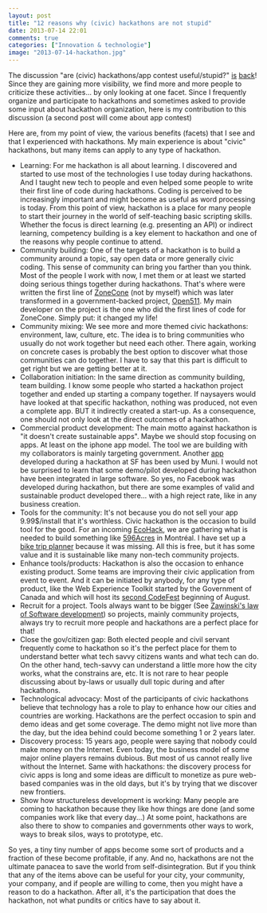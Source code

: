 ```yaml
---
layout: post
title: "12 reasons why (civic) hackathons are not stupid"
date: 2013-07-14 22:01
comments: true
categories: ["Innovation & technologie"] 
image: "2013-07-14-hackathon.jpg"
---
```


The discussion "are (civic) hackathons/app contest useful/stupid?" [is](http://www.theatlanticcities.com/technology/2013/07/are-hackathons-stupid/6111/) [back](http://schrier.wordpress.com/)! Since they are gaining more visibility, we find more and more people to criticize these activities... by only looking at one facet. Since I frequently organize and participate to hackathons and sometimes asked to provide some input about hackathon organization, here is my contribution to this discussion (a second post will come about app contest)

Here are, from my point of view, the various benefits (facets) that I see and that I experienced with hackathons. My main experience is about "civic" hackathons, but many items can apply to any type of hackathon.

- Learning: For me hackathon is all about learning. I discovered and started to use most of the technologies I use today during hackathons. And I taught  new tech to people and even helped some people to write their first line of code during hackathons. Coding is perceived to be increasingly important and might become as useful as word processing is today. From this point of view, hackathon is a place for many people to start their journey in the world of self-teaching basic scripting skills. Whether the focus is direct learning (e.g. presenting an API) or indirect learning, competency building is a key element to hackathon and one of the reasons why people continue to attend.
- Community building: One of the targets of a hackathon is to build a community around a topic, say open data or more generally  civic coding. This sense of community can bring you farther than you think. Most of the people I work with now, I met them or at least we started doing serious things together during hackathons. That's where were written the first line of [ZoneCone](http://zonecone.ca/) (not by myself) which was later transformed in a government-backed project, [Open511](http://open511.org/). My main developer on the project is the one who did the first lines of code for ZoneCone. Simply put: it changed my life!
- Community mixing: We see more and more themed civic hackathons: environment, law, culture, etc. The idea is to bring communities who usually do not work together but need each other. There again, working on concrete cases is probably the best option to discover what those communities can do together. I have to say that this part is difficult to get right but we are getting better at it.
- Collaboration initiation: In the same direction as community building, team building. I know some people who started a hackathon project together and ended up starting a company together. If naysayers would have looked at that specific hackathon, nothing was produced, not even a complete app. BUT it indirectly created a start-up. As a consequence, one should not only look at the direct outcomes of a hackathon.
- Commercial product development: The main motto against hackathon is "it doesn't create sustainable apps". Maybe we should stop focusing on apps. At least on the iphone app model. The tool we are building with my collaborators is mainly targeting government. Another [app](http://www.sfgate.com/technology/dotcommentary/article/SMART-Muni-app-designed-over-a-weekend-2328008.php) developed during a hackathon at SF has been used by Muni. I would not be surprised to learn that some demo/pilot developed during hackathon have been integrated in large software. So yes, no Facebook was developed during hackathon, but there are some examples of valid and sustainable product developed there... with a high reject rate, like in any business creation.
- Tools for the community: It's not because you do not sell your app 9.99$/install that it's worthless. Civic hackathon is the occasion to build tool for the good. For an incoming [EcoHack](http://www.ecohackmtl.org/), we are gathering what is needed to build something like [596Acres](https://596acres.org/) in Montréal. I have set up a [bike trip planner](http://veloplan.net/) because it was missing. All this is free, but it has some value and it is sustainable like many non-tech community projects.
- Enhance tools/products: Hackathon is also the occasion to enhance existing product. Some teams are improving their civic application from event to event. And it can be initiated by anybody, for any type of product, like the Web Experience Toolkit started by the Government of Canada and which will host its [second CodeFest](http://wet-boew.github.io/codefest2.0/index-eng.html) beginning of August.
- Recruit for a project. Tools always want to be bigger (See [Zawinski's law of Software development](http://en.wikipedia.org/wiki/Jamie_Zawinski)) so projects, mainly community projects, always try to recruit more people and hackathons are a perfect place for that!
- Close the gov/citizen gap: Both elected people and civil servant frequently come to hackathon so it's the perfect place for them to understand better what tech savvy citizens wants and what tech can do. On the other hand, tech-savvy can understand a little more how the city works, what the constrains are, etc. It is not rare to hear people discussing about by-laws or usually dull topic during and after hackathons.
- Technological advocacy: Most of the participants of civic hackathons believe that technology has a role to play to enhance how our cities and countries are working. Hackathons are the perfect occasion to spin and demo ideas and get some coverage. The demo might not live more than the day, but the idea behind could become something 1 or 2 years later.
- Discovery process: 15 years ago, people were saying that nobody could make money on the Internet. Even today, the business model of some major online players remains dubious. But most of us cannot really live without the Internet. Same with hackathons: the discovery process for civic apps is long and some ideas  are difficult to monetize as pure web-based companies was in the old days, but it's by trying that we discover new frontiers.
- Show how structureless development is working: Many people are coming to hackathon because they like how things are done (and some companies work like that every day...) At some point, hackathons are also there to show to companies and governments other ways to work, ways to break silos, ways to prototype, etc.

So yes, a tiny tiny number of apps become some sort of products and a fraction of these become profitable, if any. And no, hackathons are not the ultimate panacea to save the world from self-disintegration. But if you think that any of the items above can be useful for your city, your community, your company, and if people are willing to come, then you might have a reason to do a hackathon. After all, it's the participation that does the hackathon, not what pundits or critics have to say about it.